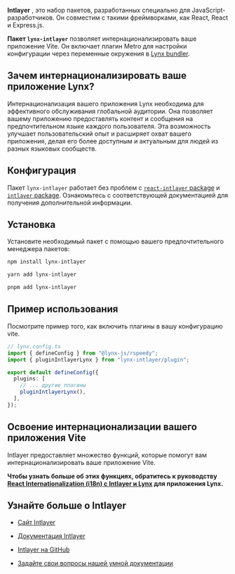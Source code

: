 **Intlayer** , это набор пакетов, разработанных специально для JavaScript-разработчиков. Он совместим с такими фреймворками, как React, React и Express.js.

**Пакет `lynx-intlayer`** позволяет интернационализировать ваше приложение Vite. Он включает плагин Metro для настройки конфигурации через переменные окружения в [Lynx bundler](https://lynxjs.org/index.html).

## Зачем интернационализировать ваше приложение Lynx?

Интернационализация вашего приложения Lynx необходима для эффективного обслуживания глобальной аудитории. Она позволяет вашему приложению предоставлять контент и сообщения на предпочтительном языке каждого пользователя. Эта возможность улучшает пользовательский опыт и расширяет охват вашего приложения, делая его более доступным и актуальным для людей из разных языковых сообществ.

## Конфигурация

Пакет `lynx-intlayer` работает без проблем с [`react-intlayer` package](https://github.com/aymericzip/intlayer/blob/main/docs/ru/packages/react-intlayer/index.md) и [`intlayer` package](https://github.com/aymericzip/intlayer/blob/main/docs/ru/packages/intlayer/index.md). Ознакомьтесь с соответствующей документацией для получения дополнительной информации.

## Установка

Установите необходимый пакет с помощью вашего предпочтительного менеджера пакетов:

```bash packageManager="npm"
npm install lynx-intlayer
```

```bash packageManager="yarn"
yarn add lynx-intlayer
```

```bash packageManager="pnpm"
pnpm add lynx-intlayer
```

## Пример использования

Посмотрите пример того, как включить плагины в вашу конфигурацию vite.

```ts
// lynx.config.ts
import { defineConfig } from "@lynx-js/rspeedy";
import { pluginIntlayerLynx } from "lynx-intlayer/plugin";

export default defineConfig({
  plugins: [
    // ... другие плагины
    pluginIntlayerLynx(),
  ],
});
```

## Освоение интернационализации вашего приложения Vite

Intlayer предоставляет множество функций, которые помогут вам интернационализировать ваше приложение Vite.

**Чтобы узнать больше об этих функциях, обратитесь к руководству [React Internationalization (i18n) с Intlayer и Lynx](https://github.com/aymericzip/intlayer/blob/main/docs/ru/intlayer_with_lynx+react.md) для приложения Lynx.**

## Узнайте больше о Intlayer

- [Сайт Intlayer](https://intlayer.org)
- [Документация Intlayer](https://intlayer.org/docs)
- [Intlayer на GitHub](https://github.com/aymericzip/intlayer)

- [Задайте свои вопросы нашей умной документации](https://intlayer.org/docs/chat)

